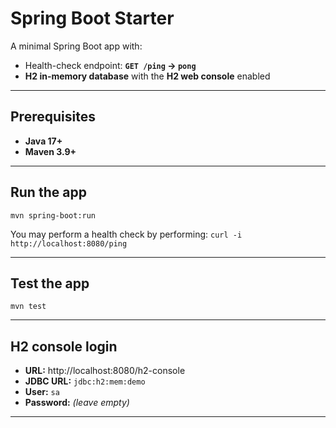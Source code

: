 # Spring Boot Starter

A minimal Spring Boot app with:

- Health-check endpoint: **`GET /ping` → `pong`**
- **H2 in-memory database** with the **H2 web console** enabled

---
## Prerequisites

- **Java 17+**
- **Maven 3.9+**

---
## Run the app

`mvn spring-boot:run`

You may perform a health check by performing: `curl -i http://localhost:8080/ping`

---

## Test the app

`mvn test`

---

## H2 console login

- **URL:** http://localhost:8080/h2-console
- **JDBC URL:** `jdbc:h2:mem:demo`
- **User:** `sa`
- **Password:** *(leave empty)*

---

